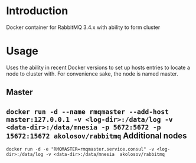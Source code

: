 Introduction
============

Docker container for RabbitMQ 3.4.x with ability to form cluster

Usage
=====

Uses the ability in recent Docker versions to set up hosts entries to locate a node to cluster with. For
convenience sake, the node is named master.

Master
------

`docker run -d --name rmqmaster --add-host master:127.0.0.1 -v <log-dir>:/data/log -v <data-dir>:/data/mnesia -p 5672:5672 -p 15672:15672 akolosov/rabbitmq`
Additional nodes
----------------

`docker run -d -e "RMQMASTER=rmqmaster.service.consul" -v <log-dir>:/data/log -v <data-dir>:/data/mnesia  akolosov/rabbitmq`

